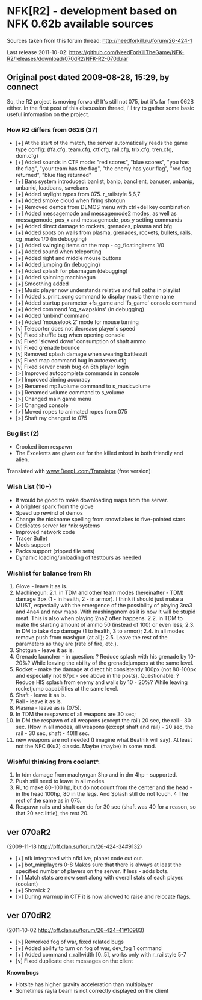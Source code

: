 # NFK[R2] - development based on NFK 0.62b available sources

Sources taken from this forum thread: http://needforkill.ru/forum/26-424-1

Last release 2011-10-02: https://github.com/NeedForKillTheGame/NFK-R2/releases/download/070dR2/NFK-R2-070d.rar

## Original post dated 2009-08-28, 15:29, by connect

So, the R2 project is moving forward! It's still not 075, but it's far from 062B either. In the first post of this discussion thread, I'll try to gather some basic useful information on the project.

### How R2 differs from 062B (37)
- [+] At the start of the match, the server automatically reads the game type config: (ffa.cfg, team.cfg, ctf.cfg, rail.cfg, trix.cfg, tren.cfg, dom.cfg)
- [+] Added sounds in CTF mode: "red scores", "blue scores", "you has the flag", "your team has the flag", "the enemy has your flag", "red flag returned", "blue flag returned"
- [+] Bans system introduced: banlist, banip, banclient, banuser, unbanip, unbanid, loadbans, savebans
- [+] Added raylight types from 075. r_railstyle 5,6,7
- [+] Added smoke cloud when firing shotgun
- [+] Removed demos from DEMOS menu with ctrl+del key combination
- [+] Added messagemode and messagemode2 modes, as well as messagemode_pos_x and messagemode_pos_y setting commands
- [+] Added direct damage to rockets, grenades, plasma and bfg
- [+] Added spots on walls from plasma, grenades, rockets, bullets, rails. cg_marks 1/0 (in debugging)
- [+] Added swinging items on the map - cg_floatingitems 1/0
- [+] Added sound when teleporting
- [+] Added right and middle mouse buttons
- [+] Added jumping (in debugging)
- [+] Added splash for plasmagun (debugging)
- [+] Added spinning maсhinegun
- [+] Smoothing added
- [+] Music player now understands relative and full paths in playlist
- [+] Added s_print_song command to display music theme name
- [+] Added startup parameter +fs_game and 'fs_game' console command
- [+] Added command 'cg_swapskins' (in debugging)
- [+] Added 'unbind' command
- [+] Added 'mouselook 2' mode for mouse turning
- [v] Teleporter does not decrease player's speed
- [v] Fixed shuffle bug when opening console
- [v] Fixed 'slowed down' consumption of shaft ammo
- [v] Fixed grenade bounce
- [v] Removed splash damage when wearing battlesuit
- [v] Fixed map command bug in autoexec.cfg
- [v] Fixed server crash bug on 6th player login
- [>] Improved autocomplete commands in console
- [>] Improved aiming accuracy
- [>] Renamed mp3volume command to s_musicvolume
- [>] Renamed volume command to s_volume
- [>] Changed main game menu
- [>] Changed console
- [>] Moved ropes to animated ropes from 075
- [>] Shaft ray changed to 075

### Bug list (2)
- Crooked item respawn
- The Excelents are given out for the killed mixed in both friendly and alien.


Translated with www.DeepL.com/Translator (free version)
### Wish List (10+)
- It would be good to make downloading maps from the server.
- A brighter spark from the glove
- Speed up rewind of demos
- Change the nickname spelling from snowflakes to five-pointed stars
- Dedicates server for *nix systems
- Improved network code
- Tracer Bullet
- Mods support
- Packs support (zipped file sets)
- Dynamic loading/unloading of testtours as needed

### Wishlist for balance from Rh
1. Glove - leave it as is.
2. Machinegun:
   2.1. in TDM and other team modes (hereinafter - TDM) damage 3px (1 - in health, 2 - in armor). I think it should just make a MUST, especially with the emergence of the possibility of playing 3na3 and 4na4 and new maps. With mashinganom as it is now it will be stupid meat. This is also when playing 2na2 often happens.
   2.2. in TDM to make the starting amount of ammo 50 (instead of 100) or even less;
   2.3. in DM to take 4xp damage (1 to health, 3 to armor);
   2.4. in all modes remove push from mashgun (at all);
   2.5. Leave the rest of the parameters as they are (rate of fire, etc.).
3. Shotgun - leave it as is.
4. Grenade launcher - in question: ? Reduce splash with his grenade by 10-20%? While leaving the ability of the grenadejumpers at the same level.
5. Rocket - make the damage at direct hit consistently 100px (not 80-100px and especially not 67px - see above in the posts).
   Questionable: ?Reduce HIS splash from enemy and walls by 10 - 20%? While leaving rocketjump capabilities at the same level.
6. Shaft - leave it as is.
7. Rail - leave it as is.
8. Plasma - leave as is (075).
9. In TDM the respawns of all weapons are 30 sec;
10. In DM the respawn of all weapons (except the rail) 20 sec, the rail - 30 sec.
    (Now in all modes, all weapons (except shaft and rail) - 20 sec, the rail - 30 sec, shaft - 40!!! sec.
11. new weapons are not needed (I imagine what Beatnik will say). At least not the NFC (Ku3) classic. Maybe (maybe) in some mod.

### Wishful thinking from coolant^.
1. In tdm damage from machyngan 3hp and in dm 4hp - supported.
2. Push still need to leave in all modes.
3. RL to make 80-100 hp, but do not count from the center and the head - in the head 100hp, 80 in the legs. And Splash still do not touch.
   4 The rest of the same as in 075.
5. Respawn rails and shaft can do for 30 sec (shaft was 40 for a reason, so that 20 sec little), the rest 20.

## ver 070aR2
(2009-11-18 http://pff.clan.su/forum/26-424-34#9132)
- [+] nfk integrated with nfkLive, planet code cut out.
- [+] bot_minplayers 0-8 Makes sure that there is always at least the specified number of players on the server. If less - adds bots.
- [+] Match stats are now sent along with overall stats of each player. (coolant)
- [+] Showick 2
- [>] During warmup in CTF it is now allowed to raise and relocate flags.

## ver 070dR2
(2011-10-02 http://pff.clan.su/forum/26-424-41#10983)
- [>] Reworked fog of war, fixed related bugs
- [+] Added ability to turn on fog of war, dev_fog 1 command
- [+] Added command r_railwidth [0..5], works only with r_railstyle 5-7
- [v] Fixed duplicate chat messages on the client

**Known bugs**
- Hotsite has higher gravity acceleration than multiplayer
- Sometimes rayla beam is not correctly displayed on the client 

